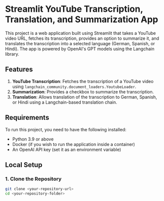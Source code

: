 # Streamlit YouTube Transcription, Translation, and Summarization App

This project is a web application built using Streamlit that takes a YouTube video URL, fetches its transcription, provides an option to summarize it, and translates the transcription into a selected language (German, Spanish, or Hindi). The app is powered by OpenAI's GPT models using the Langchain library.

## Features
1. **YouTube Transcription**: Fetches the transcription of a YouTube video using `langchain_community.document_loaders.YoutubeLoader`.
2. **Summarization**: Provides a checkbox to summarize the transcription.
3. **Translation**: Allows translation of the transcription to German, Spanish, or Hindi using a Langchain-based translation chain.

## Requirements

To run this project, you need to have the following installed:

- Python 3.9 or above
- Docker (if you wish to run the application inside a container)
- An OpenAI API key (set it as an environment variable)

## Local Setup

### 1. Clone the Repository

```bash
git clone <your-repository-url>
cd <your-repository-folder>
